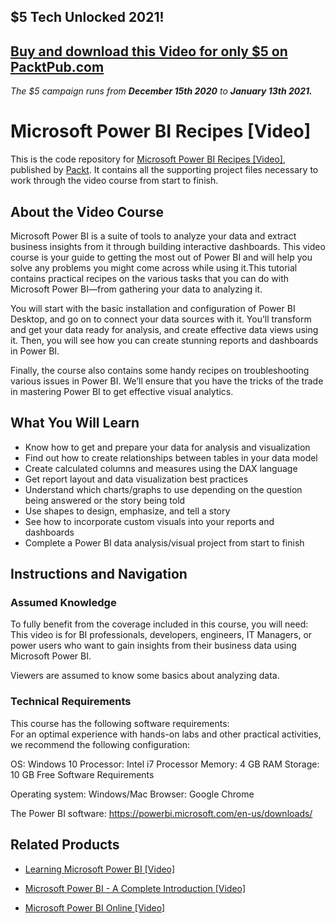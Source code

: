 ## $5 Tech Unlocked 2021!
[Buy and download this Video for only $5 on PacktPub.com](https://www.packtpub.com/product/microsoft-power-bi-recipes-video/9781788291217)
-----
*The $5 campaign         runs from __December 15th 2020__ to __January 13th 2021.__*

# Microsoft Power BI Recipes [Video]
This is the code repository for [Microsoft Power BI Recipes [Video]](https://www.packtpub.com/big-data-and-business-intelligence/microsoft-power-bi-recipes-video?utm_source=github&utm_medium=repository&utm_campaign=9781788291217), published by [Packt](https://www.packtpub.com/?utm_source=github). It contains all the supporting project files necessary to work through the video course from start to finish.
## About the Video Course
Microsoft Power BI is a suite of tools to analyze your data and extract business insights from it through building interactive dashboards. This video course is your guide to getting the most out of Power BI and will help you solve any problems you might come across while using it.This tutorial contains practical recipes on the various tasks that you can do with Microsoft Power BI—from gathering your data to analyzing it. 

You will start with the basic installation and configuration of Power BI Desktop, and go on to connect your data sources with it. You’ll transform and get your data ready for analysis, and create effective data views using it. Then, you will see how you can create stunning reports and dashboards in Power BI.

Finally, the course also contains some handy recipes on troubleshooting various issues in Power BI. We’ll ensure that you have the tricks of the trade in mastering Power BI to get effective visual analytics.



<H2>What You Will Learn</H2>
<DIV class=book-info-will-learn-text>
<UL>
<LI>Know how to get and prepare your data for analysis and visualization 
<LI>Find out how to create relationships between tables in your data model 
<LI>Create calculated columns and measures using the DAX language 
<LI>Get report layout and data visualization best practices 
<LI>Understand which charts/graphs to use depending on the question being answered or the story being told 
<LI>Use shapes to design, emphasize, and tell a story 
<LI>See how to incorporate custom visuals into your reports and dashboards 
<LI>Complete a Power BI data analysis/visual project from start to finish </LI></UL></DIV>

## Instructions and Navigation
### Assumed Knowledge
To fully benefit from the coverage included in this course, you will need:<br/>
This video is for BI professionals, developers, engineers, IT Managers, or power users who want to gain insights from their business data using Microsoft Power BI.

Viewers are assumed to know some basics about analyzing data.
### Technical Requirements
This course has the following software requirements:<br/>
For an optimal experience with hands-on labs and other practical activities, we recommend the following configuration:

OS: Windows 10 Processor: Intel i7 Processor Memory: 4 GB RAM Storage: 10 GB Free Software Requirements

Operating system: Windows/Mac Browser: Google Chrome

The Power BI software: https://powerbi.microsoft.com/en-us/downloads/

## Related Products
* [Learning Microsoft Power BI [Video]](https://www.packtpub.com/big-data-and-business-intelligence/learning-microsoft-power-bi-video?utm_source=github&utm_medium=repository&utm_campaign=9781789347104)

* [Microsoft Power BI - A Complete Introduction [Video]](https://www.packtpub.com/application-development/microsoft-power-bi-complete-introduction-video?utm_source=github&utm_medium=repository&utm_campaign=9781789959031)

* [Microsoft Power BI Online [Video]](https://www.packtpub.com/big-data-and-business-intelligence/microsoft-power-bi-online-video?utm_source=github&utm_medium=repository&utm_campaign=9781788295352)


